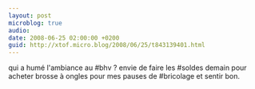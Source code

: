 ```yaml
---
layout: post
microblog: true
audio: 
date: 2008-06-25 02:00:00 +0200
guid: http://xtof.micro.blog/2008/06/25/t843139401.html
---
```

qui a humé l'ambiance au #bhv ? envie de faire les #soldes demain pour acheter brosse à ongles pour mes pauses de #bricolage et sentir bon.
